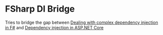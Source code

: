 # FSharp DI Bridge

Tries to bridge the gap between [Dealing with complex dependency injection in F#](https://www.bartoszsypytkowski.com/dealing-with-complex-dependency-injection-in-f/) and [Dependency injection in ASP.NET Core](https://learn.microsoft.com/en-us/aspnet/core/fundamentals/dependency-injection?view=aspnetcore-6.0)
